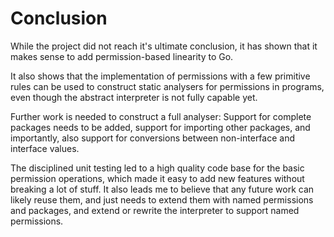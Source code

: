 # Conclusion
While the project did not reach it's ultimate conclusion, it has shown that it makes sense to add permission-based linearity to Go.

It also shows that the implementation of permissions with a few primitive rules can be used to construct static analysers for permissions in programs, even though the abstract interpreter is not fully capable yet.

Further work is needed to construct a full analyser: Support for complete packages needs to be added, support for importing other packages, and importantly, also support for conversions between non-interface and interface values.

The disciplined unit testing led to a high quality code base for the basic permission operations, which made it easy to add new features without breaking a lot of stuff. It also leads me to believe that any future work can likely reuse them, and just needs to extend them with named permissions and packages, and extend or rewrite the interpreter to support named permissions.
